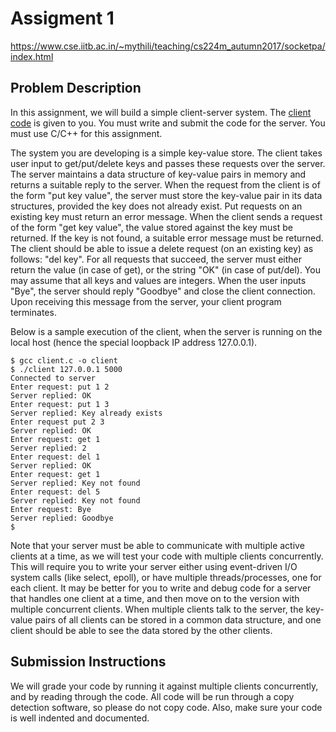 # Assigment 1
https://www.cse.iitb.ac.in/~mythili/teaching/cs224m_autumn2017/socketpa/index.html

## Problem Description
In this assignment, we will build a simple client-server system. The [client code](./client.c) is given to you. You must write and submit the code for the server. You must use C/C++ for this assignment.

The system you are developing is a simple key-value store. The client takes user input to get/put/delete keys and passes these requests over the server. The server maintains a data structure of key-value pairs in memory and returns a suitable reply to the server. When the request from the client is of the form "put key value", the server must store the key-value pair in its data structures, provided the key does not already exist. Put requests on an existing key must return an error message. When the client sends a request of the form "get key value", the value stored against the key must be returned. If the key is not found, a suitable error message must be returned. The client should be able to issue a delete request (on an existing key) as follows: "del key". For all requests that succeed, the server must either return the value (in case of get), or the string "OK" (in case of put/del). You may assume that all keys and values are integers. When the user inputs "Bye", the server should reply "Goodbye" and close the client connection. Upon receiving this message from the server, your client program terminates.

Below is a sample execution of the client, when the server is running on the local host (hence the special loopback IP address 127.0.0.1).

```
$ gcc client.c -o client
$ ./client 127.0.0.1 5000
Connected to server
Enter request: put 1 2
Server replied: OK
Enter request: put 1 3
Server replied: Key already exists
Enter request put 2 3
Server replied: OK
Enter request: get 1
Server replied: 2
Enter request: del 1
Server replied: OK
Enter request: get 1
Server replied: Key not found
Enter request: del 5
Server replied: Key not found
Enter request: Bye
Server replied: Goodbye
$
```
Note that your server must be able to communicate with multiple active clients at a time, as we will test your code with multiple clients concurrently. This will require you to write your server either using event-driven I/O system calls (like select, epoll), or have multiple threads/processes, one for each client. It may be better for you to write and debug code for a server that handles one client at a time, and then move on to the version with multiple concurrent clients.
When multiple clients talk to the server, the key-value pairs of all clients can be stored in a common data structure, and one client should be able to see the data stored by the other clients.

## Submission Instructions
We will grade your code by running it against multiple clients concurrently, and by reading through the code. All code will be run through a copy detection software, so please do not copy code. Also, make sure your code is well indented and documented.
